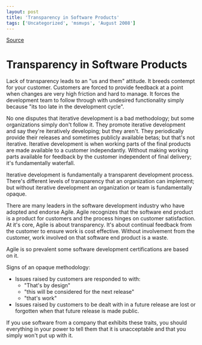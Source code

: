 ```yaml
---
layout: post
title: 'Transparency in Software Products'
tags: ['Uncategorized', 'msmvps', 'August 2008']
---
```

[Source](http://blogs.msmvps.com/peterritchie/2008/08/09/transparency-in-software-products/ "Permalink to Transparency in Software Products")

# Transparency in Software Products

Lack of transparency leads to an "us and them" attitude. It breeds contempt for your customer. Customers are forced to provide feedback at a point when changes are very high friction and hard to manage. It forces the development team to follow through with undesired functionality simply because "its too late in the development cycle". 

No one disputes that iterative development is a bad methodology; but some organizations simply don't follow it. They promote iterative development and say they're iteratively developing; but they aren't. They periodically provide their releases and sometimes publicly available betas; but that's not iterative. Iterative development is when working parts of the final products are made available to a customer independantly. Without making working parts available for feedback by the customer independent of final delivery; it's fundamentally waterfall.

Iterative development is fundamentally a transparent development process. There's different levels of transparency that an organization can implement; but without iterative development an organization or team is fundamentally opaque. 

There are many leaders in the software development industry who have adopted and endorse Agile. Agile recognizes that the software end product is a product for customers and the process hinges on customer satisfaction. At it's core, Agile is about transparency. It's about continual feedback from the customer to ensure work is cost effective. Without involvement from the customer, work involved on that software end product is a waste. 

Agile is so prevalent some software development certifications are based on it. 

Signs of an opaque methodology:

* Issues raised by customers are responded to with:
    * "That's by design"
    * "this will be considered for the next release"
    * "that's work"
* Issues raised by customers to be dealt with in a future release are lost or forgotten when that future release is made public. 

If you use software from a company that exhibits these traits, you should everything in your power to tell them that it is unacceptable and that you simply won't put up with it.


